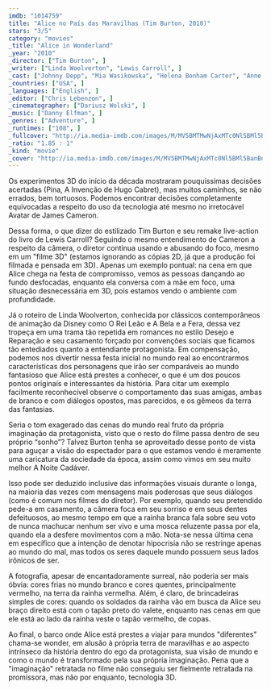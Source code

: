 ```yaml
---
imdb: "1014759"
title: "Alice no País das Maravilhas (Tim Burton, 2010)"
stars: "3/5"
category: "movies"
_title: "Alice in Wonderland"
_year: "2010"
_director: ["Tim Burton", ]
_writer: ["Linda Woolverton", "Lewis Carroll", ]
_cast: ["Johnny Depp", "Mia Wasikowska", "Helena Bonham Carter", "Anne Hathaway", "Crispin Glover", "Matt Lucas", "Michael Sheen", "Stephen Fry", "Alan Rickman", ]
_countries: ["USA", ]
_languages: ["English", ]
_editor: ["Chris Lebenzon", ]
_cinematographer: ["Dariusz Wolski", ]
_music: ["Danny Elfman", ]
_genres: ["Adventure", ]
_runtimes: ["108", ]
_fullcover: "http://ia.media-imdb.com/images/M/MV5BMTMwNjAxMTc0Nl5BMl5BanBnXkFtZTcwODc3ODk5Mg@@.jpg"
_ratio: "1.85 : 1"
_kind: "movie"
_cover: "http://ia.media-imdb.com/images/M/MV5BMTMwNjAxMTc0Nl5BMl5BanBnXkFtZTcwODc3ODk5Mg@@._V1._SX95_SY140_.jpg"
---
```


Os experimentos 3D do início da década mostraram pouquíssimas decisões acertadas (Pina, A Invenção de Hugo Cabret), mas muitos caminhos, se não errados, bem tortuosos. Podemos encontrar decisões completamente equivocadas a respeito do uso da tecnologia até mesmo no irretocável Avatar de James Cameron.

Dessa forma, o que dizer do estilizado Tim Burton e seu remake live-action do livro de Lewis Carroll? Seguindo o mesmo entendimento de Cameron a respeito da câmera, o diretor continua usando e abusando do foco, mesmo em um "filme 3D" (estamos ignorando as cópias 2D, já que a produção foi filmada e pensada em 3D). Apenas um exemplo pontual: na cena em que Alice chega na festa de compromisso, vemos as pessoas dançando ao fundo desfocadas, enquanto ela conversa com a mãe em foco, uma situação desnecessária em 3D, pois estamos vendo o ambiente com profundidade.

Já o roteiro de Linda Woolverton, conhecida por clássicos contemporâneos de animação da Disney como O Rei Leão e A Bela e a Fera, dessa vez tropeça em uma trama tão repetida em romances no estilo Desejo e Reparação e seu casamento forçado por convenções sociais que ficamos tão entediados quanto a entendiante protagonista. Em compensação, podemos nos divertir nessa festa inicial no mundo real ao encontrarmos características dos personagens que irão ser comparáveis ao mundo fantasioso que Alice está prestes a conhecer, o que é um dos poucos pontos originais e interessantes da história. Para citar um exemplo facilmente reconhecível observe o comportamento das suas amigas, ambas de branco e com diálogos opostos, mas parecidos, e os gêmeos da terra das fantasias.

Seria o tom exagerado das cenas do mundo real fruto da própria imaginação da protagonista, visto que o resto do filme passa dentro de seu próprio “sonho”? Talvez Burton tenha se aproveitado desse ponto de vista para aguçar a visão do espectador para o que estamos vendo é meramente uma caricatura da sociedade da época, assim como vimos em seu muito melhor A Noite Cadáver.

Isso pode ser deduzido inclusive das informações visuais durante o longa, na maioria das vezes com mensagens mais poderosas que seus diálogos (como é comum nos filmes do diretor). Por exemplo, quando seu pretendido pede-a em casamento, a câmera foca em seu sorriso e em seus dentes defeituosos, ao mesmo tempo em que a rainha branca fala sobre seu voto de nunca machucar nenhum ser vivo e uma mosca reluzente passa por ela, quando ela a desfere movimentos com a mão. Nota-se nessa última cena em específico que a intenção de denotar hipocrisia não se restringe apenas ao mundo do mal, mas todos os seres daquele mundo possuem seus lados irônicos de ser.

A fotografia, apesar de encantadoramente surreal, não poderia ser mais óbvia: cores frias no mundo branco e cores quentes, principalmente vermelho, na terra da rainha vermelha. Além, é claro, de brincadeiras simples de cores: quando os soldados da rainha vão em busca da Alice seu braço direito está com o tapão preto do valete, enquanto nas cenas em que ele está ao lado da rainha veste o tapão vermelho, de copas.

Ao final, o barco onde Alice está prestes a viajar para mundos "diferentes" chama-se wonder, em alusão à própria terra de maravilhas e ao aspecto intrínseco da história dentro do ego da protagonista, sua visão de mundo e como o mundo é transformado pela sua própria imaginação. Pena que a "imaginação" retratada no filme não conseguiu ser fielmente retratada na promissora, mas não por enquanto, tecnologia 3D.
